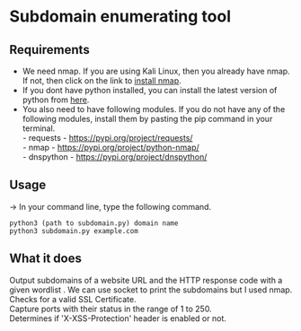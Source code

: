 # Subdomain enumerating tool

## Requirements
- We need nmap. If you are using Kali Linux, then you already have nmap. If not, then click on the link to [install nmap](https://nmap.org/download). <br/>
- If you dont have python installed, you can install the latest version of python from [here](https://www.python.org/downloads/). <br/>
- You also need to have following modules. If you do not have any of the following modules, install them by pasting the pip command in your terminal. <br/>
      - requests - https://pypi.org/project/requests/<br/>
      - nmap - https://pypi.org/project/python-nmap/<br/>
      - dnspython - https://pypi.org/project/dnspython/
      


## Usage
-> In your command line, type the following command.
```
python3 (path to subdomain.py) domain name
python3 subdomain.py example.com
```

## What it does
Output subdomains of a website URL and the HTTP response code with a given wordlist . We can use socket to print the subdomains but I used nmap. <br/>
Checks for a valid SSL Certificate.<br/>
Capture ports with their status in the range of 1 to 250.<br/>
Determines if 'X-XSS-Protection' header is enabled or not.<br/>
